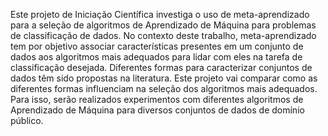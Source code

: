 Este projeto de Iniciação Científica investiga o uso de meta-aprendizado para a seleção de algoritmos de Aprendizado de Máquina para problemas de classificação de dados. No contexto deste trabalho, meta-aprendizado tem por objetivo associar características presentes em um conjunto de dados aos algoritmos mais adequados para lidar com eles na tarefa de classificação desejada. Diferentes formas para caracterizar conjuntos de dados têm sido propostas na literatura. Este projeto vai comparar como as diferentes formas influenciam na seleção dos algoritmos mais adequados. Para isso, serão realizados experimentos com diferentes algoritmos de Aprendizado de Máquina para diversos conjuntos de dados de domínio público.